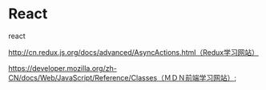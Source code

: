 # React
react


http://cn.redux.js.org/docs/advanced/AsyncActions.html（Redux学习网站）


https://developer.mozilla.org/zh-CN/docs/Web/JavaScript/Reference/Classes（ＭＤＮ前端学习网站）;
